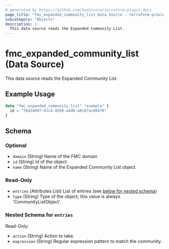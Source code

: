 ```yaml
---
# generated by https://github.com/hashicorp/terraform-plugin-docs
page_title: "fmc_expanded_community_list Data Source - terraform-provider-fmc"
subcategory: "Objects"
description: |-
  This data source reads the Expanded Community List.
---
```


# fmc_expanded_community_list (Data Source)

This data source reads the Expanded Community List.

## Example Usage

```terraform
data "fmc_expanded_community_list" "example" {
  id = "76d24097-41c4-4558-a4d0-a8c07ac08470"
}
```

<!-- schema generated by tfplugindocs -->
## Schema

### Optional

- `domain` (String) Name of the FMC domain
- `id` (String) Id of the object
- `name` (String) Name of the Expanded Community List object.

### Read-Only

- `entries` (Attributes List) List of entries (see [below for nested schema](#nestedatt--entries))
- `type` (String) Type of the object; this value is always 'CommunityListObject'.

<a id="nestedatt--entries"></a>
### Nested Schema for `entries`

Read-Only:

- `action` (String) Action to take.
- `expression` (String) Regular expression pattern to match the community.
